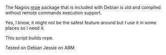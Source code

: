 The Nagios [nrpe](https://www.nagios.org/downloads/nagios-core-addons/) package that is included with Debian is old 
and compiled without remote commands execution support.

Yes, I know, it might not be the safest feature around but I use it in some places so I need it.

This script builds nrpe.

Tested on Debian Jessie on ARM

